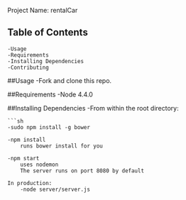Project Name: rentalCar

## Table of Contents
	-Usage
	-Requirements
	-Installing Dependencies
	-Contributing

##Usage
	-Fork and clone this repo.

##Requirements
	-Node 4.4.0

##Installing Dependencies
	-From within the root directory:

	```sh
	-sudo npm install -g bower

	-npm install 
		runs bower install for you

	-npm start 
		uses nodemon
		The server runs on port 8080 by default

	In production: 
		-node server/server.js 





